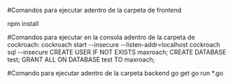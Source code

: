 #Comandos para ejecutar adentro de la carpeta de frontend

npm install

#Comandos para ejecutar en la consola adentro de la carpeta de cockroach:
cockroach start --insecure --listen-addr=localhost
cockroach sql --insecure
CREATE USER IF NOT EXISTS maxroach;
CREATE DATABASE test;
GRANT ALL ON DATABASE test TO maxroach;

#Comando para ejecutar adentro de la carpeta backend
go get
go run *.go
